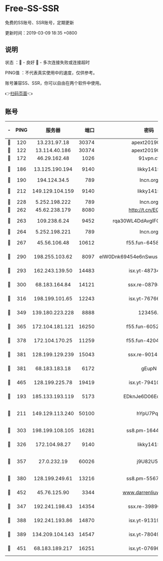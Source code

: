 # Free-SS-SSR

免费的SS账号、SSR账号，定期更新

更新时间：2019-03-09 18:35 +0800

## 说明

状态     ：🙂 - 良好 🙁 - 多次连接失败或连接超时

PING值   ：不代表真实使用中的速度，仅供参考。

账号兼容SS、SSR，你可以自由在两个软件中使用。

👉[扫码页面](https://liesauer.github.io/Free-SS-SSR/)👈

## 账号

|-|PING|服务器|端口|密码|加密方式|区域|
|:----:|:----:|:-----:|-----:|:----:|:----:|:----:|
|🙂|120|13.231.97.18|30374|apext2019006|chacha20|JP|
|🙂|122|13.114.40.186|30374|apext2019006|chacha20|JP|
|🙂|172|46.29.162.48|1026|91vpn.cf|rc4-md5|RU|
|🙂|186|13.125.190.194|9140|likky1415|aes-256-cfb|KR|
|🙂|190|194.124.34.5|789|lncn.org|rc4|JP|
|🙂|212|149.129.104.159|9140|likky1415|aes-256-cfb|HK|
|🙂|228|5.252.198.222|789|lncn.org|rc4|JP|
|🙂|262|45.62.238.179|8080|http://t.cn/EGJIyrl|rc4-md5|CA|
|🙂|263|109.238.6.24|9452|rqa30WL4DdAvgIFG6Fs3znzTa|aes-256-cfb|FR|
|🙂|264|5.252.198.221|789|lncn.org|rc4|JP|
|🙂|267|45.56.106.48|10612|f55.fun-64589896|aes-256-cfb|US|
|🙂|290|198.255.103.62|8097|eIW0Dnk69454e6nSwuspv9DmS201tQ0D|aes-256-cfb|US|
|🙂|293|162.243.139.50|14483|isx.yt-48734916|aes-256-cfb|US|
|🙂|300|68.183.164.84|14121|ssx.re-08798532|aes-256-cfb|US|
|🙂|316|198.199.101.65|12243|isx.yt-76766830|aes-256-cfb|US|
|🙂|349|139.180.223.228|8888|123456..|aes-256-cfb|JP|
|🙂|365|172.104.181.121|16250|f55.fun-60522964|aes-256-cfb|SG|
|🙂|378|172.104.170.25|11259|f55.fun-42045141|aes-256-cfb|SG|
|🙂|381|128.199.129.239|15043|ssx.re-90145135|aes-256-cfb|SG|
|🙂|381|68.183.183.18|6172|gEupN|aes-256-cfb|SG|
|🙂|465|128.199.225.78|19419|isx.yt-79410902|aes-256-cfb|SG|
|🙂|193|185.133.193.119|5173|EDknJe6D06EoWDaw|aes-256-cfb|US|
|🙂|211|149.129.113.240|50100|hYpU7PqP|chacha20-ietf-poly1305|CN|
|🙂|303|198.199.108.105|16281|ss8.pm-16442096|aes-256-cfb|US|
|🙂|326|172.104.98.27|9140|likky1415|aes-256-cfb|JP|
|🙂|357|27.0.232.19|60026|j9U82U53|xchacha20-ietf-poly1305|HK|
|🙂|380|128.199.249.61|13216|ss8.pm-55672488|aes-256-cfb|SG|
|🙂|452|45.76.125.90|3344|www.darrenliuwei.com|aes-256-cfb|AU|
|🙁|347|192.241.198.43|14354|ssx.re-39890928|aes-256-cfb|US|
|🙁|388|192.241.193.86|14870|isx.yt-91319838|aes-256-cfb|US|
|🙁|389|134.209.104.143|14547|isx.yt-78049863|aes-256-cfb|SG|
|🙁|451|68.183.189.217|16251|isx.yt-07696164|aes-256-cfb|SG|
